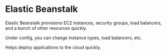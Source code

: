 # Elastic Beanstalk
Elastic Beanstalk provisions EC2 instances, security groups, load balancers, and a bunch of other resources quickly.


Under config, you can change instance types, load balancers, etc.

Helps deploy applications to the cloud quickly.


